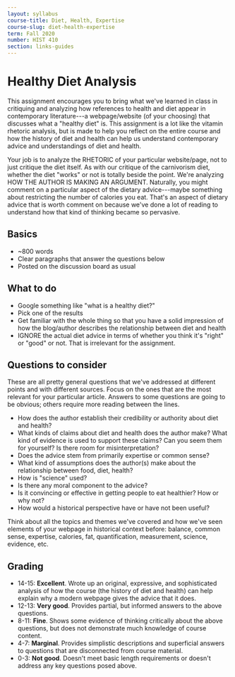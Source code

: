 ```yaml
---
layout: syllabus
course-title: Diet, Health, Expertise
course-slug: diet-health-expertise
term: Fall 2020
number: HIST 410
section: links-guides
---
```


# Healthy Diet Analysis
This assignment encourages you to bring what we've learned in class in critiquing and analyzing how references to health and diet appear in contemporary literature---a webpage/website (of your choosing) that discusses what a "healthy diet" is. This assignment is a lot like the vitamin rhetoric analysis, but is made to help you reflect on the entire course and how the history of diet and health can help us understand contemporary advice and understandings of diet and health.

Your job is to analyze the RHETORIC of your particular website/page, not to just critique the diet itself. As with our critique of the carnivorism diet, whether the diet "works" or not is totally beside the point. We're analyzing HOW THE AUTHOR IS MAKING AN ARGUMENT. Naturally, you might comment on a particular aspect of the dietary advice---maybe something about restricting the number of calories you eat. That's an aspect of dietary advice that is worth comment on because we've done a lot of reading to understand how that kind of thinking became so pervasive.

## Basics
- ~800 words
- Clear paragraphs that answer the questions below
- Posted on the discussion board as usual

## What to do
- Google something like "what is a healthy diet?"
- Pick one of the results
- Get familiar with the whole thing so that you have a solid impression of how the blog/author describes the relationship between diet and health
- IGNORE the actual diet advice in terms of whether you think it's "right" or "good" or not. That is irrelevant for the assignment.


## Questions to consider
These are all pretty general questions that we've addressed at different points and with different sources. Focus on the ones that are the most relevant for your particular article. Answers to some questions are going to be obvious; others require more reading between the lines.

- How does the author establish their credibility or authority about diet and health?
- What kinds of claims about diet and health does the author make? What kind of evidence is used to support these claims? Can you seem them for yourself? Is there room for misinterpretation?
- Does the advice stem from primarily expertise or common sense?
- What kind of assumptions does the author(s) make about the relationship between food, diet, health?
- How is "science" used?
- Is there any moral component to the advice?
- Is it convincing or effective in getting people to eat healthier? How or why not?
- How would a historical perspective have or have not been useful?

Think about all the topics and themes we've covered and how we've seen elements of your webpage in historical context before: balance, common sense, expertise, calories, fat, quantification, measurement, science, evidence, etc.


## Grading
- 14-15: **Excellent**. Wrote up an original, expressive, and sophisticated analysis of how the course (the history of diet and health) can help explain why a modern webpage gives the advice that it does.
- 12-13: **Very good**. Provides partial, but informed answers to the above questions.
- 8-11: **Fine**. Shows some evidence of thinking critically about the above questions, but does not demonstrate much knowledge of course content.
- 4-7: **Marginal**. Provides simplistic descriptions and superficial answers to questions that are disconnected from course material.
- 0-3: **Not good**. Doesn't meet basic length requirements or doesn't address any key questions posed above.

